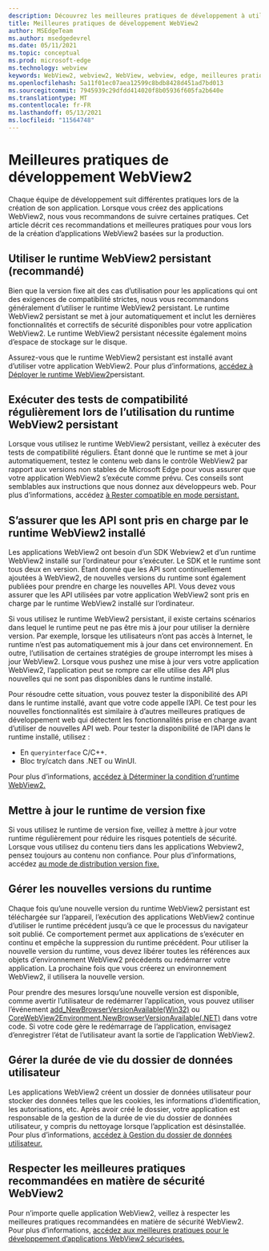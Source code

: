 ```yaml
---
description: Découvrez les meilleures pratiques de développement à utiliser lors du développement de votre application WebView2.
title: Meilleures pratiques de développement WebView2
author: MSEdgeTeam
ms.author: msedgedevrel
ms.date: 05/11/2021
ms.topic: conceptual
ms.prod: microsoft-edge
ms.technology: webview
keywords: WebView2, webview2, WebView, webview, edge, meilleures pratiques
ms.openlocfilehash: 5a11f01ec07aea12599c8bdb8428d451ad7bd013
ms.sourcegitcommit: 7945939c29dfdd414020f8b05936f605fa2b640e
ms.translationtype: MT
ms.contentlocale: fr-FR
ms.lasthandoff: 05/13/2021
ms.locfileid: "11564748"
---
```

# <a name="webview2-development-best-practices"></a>Meilleures pratiques de développement WebView2  

Chaque équipe de développement suit différentes pratiques lors de la création de son application. Lorsque vous créez des applications WebView2, nous vous recommandons de suivre certaines pratiques. Cet article décrit ces recommandations et meilleures pratiques pour vous lors de la création d’applications WebView2 basées sur la production.

## <a name="use-evergreen-webview2-runtime-recommended"></a>Utiliser le runtime WebView2 persistant (recommandé)  

Bien que la version fixe ait des cas d’utilisation pour les applications qui ont des exigences de compatibilité strictes, nous vous recommandons généralement d’utiliser le runtime WebView2 persistant.  Le runtime WebView2 persistant se met à jour automatiquement et inclut les dernières fonctionnalités et correctifs de sécurité disponibles pour votre application WebView2. Le runtime WebView2 persistant nécessite également moins d’espace de stockage sur le disque.

Assurez-vous que le runtime WebView2 persistant est installé avant d’utiliser votre application WebView2.  Pour plus d’informations, [accédez à Déployer le runtime WebView2][Webview2ConceptsDistributionDeployingEvergreenWebview2Runtime]persistant.  

## <a name="run-compatibility-tests-regularly-when-using-the-evergreen-webview2-runtime"></a>Exécuter des tests de compatibilité régulièrement lors de l’utilisation du runtime WebView2 persistant

Lorsque vous utilisez le runtime WebView2 persistant, veillez à exécuter des tests de compatibilité réguliers. Étant donné que le runtime se met à jour automatiquement, testez le contenu web dans le contrôle WebView2 par rapport aux versions non stables de Microsoft Edge pour vous assurer que votre application WebView2 s’exécute comme prévu. Ces conseils sont semblables aux instructions que nous donnez aux développeurs web. Pour plus d’informations, accédez [à Rester compatible en mode persistant.][Webview2ConceptsDistributionStayCompatibleEvergreenMode]

## <a name="ensure-apis-are-supported-by-the-installed-webview2-runtime"></a>S’assurer que les API sont pris en charge par le runtime WebView2 installé

Les applications WebView2 ont besoin d’un SDK Webview2 et d’un runtime WebView2 installé sur l’ordinateur pour s’exécuter. Le SDK et le runtime sont tous deux en version. Étant donné que les API sont continuellement ajoutées à WebView2, de nouvelles versions du runtime sont également publiées pour prendre en charge les nouvelles API. Vous devez vous assurer que les API utilisées par votre application WebView2 sont pris en charge par le runtime WebView2 installé sur l’ordinateur. 

Si vous utilisez le runtime WebView2 persistant, il existe certains scénarios dans lequel le runtime peut ne pas être mis à jour pour utiliser la dernière version. Par exemple, lorsque les utilisateurs n’ont pas accès à Internet, le runtime n’est pas automatiquement mis à jour dans cet environnement. En outre, l’utilisation de certaines stratégies de groupe interrompt les mises à jour WebView2. Lorsque vous pushez une mise à jour vers votre application WebView2, l’application peut se rompre car elle utilise des API plus nouvelles qui ne sont pas disponibles dans le runtime installé.   
 
Pour résoudre cette situation, vous pouvez tester la disponibilité des API dans le runtime installé, avant que votre code appelle l’API. Ce test pour les nouvelles fonctionnalités est similaire à d’autres meilleures pratiques de développement web qui détectent les fonctionnalités prise en charge avant d’utiliser de nouvelles API web. Pour tester la disponibilité de l’API dans le runtime installé, utilisez :  

*   En `queryinterface` C/C++. 
*   Bloc try/catch dans .NET ou WinUI. 
    
Pour plus d’informations, [accédez à Déterminer la condition d’runtime WebView2.][Webview2ConceptsVersioningDetermineWebview2RuntimeRequirement]  

## <a name="update-the-fixed-version-runtime"></a>Mettre à jour le runtime de version fixe  

Si vous utilisez le runtime de version fixe, veillez à mettre à jour votre runtime régulièrement pour réduire les risques potentiels de sécurité. Lorsque vous utilisez du contenu tiers dans les applications Webview2, pensez toujours au contenu non confiance.  Pour plus d’informations, accédez [au mode de distribution version fixe.][Webview2ConceptsDistributionFixedVersionDistributionMode]  

## <a name="manage-new-versions-of-the-runtime"></a>Gérer les nouvelles versions du runtime  

Chaque fois qu’une nouvelle version du runtime WebView2 persistant est téléchargée sur l’appareil, l’exécution des applications WebView2 continue d’utiliser le runtime précédent jusqu’à ce que le processus du navigateur soit publié. Ce comportement permet aux applications de s’exécuter en continu et empêche la suppression du runtime précédent. Pour utiliser la nouvelle version du runtime, vous devez libérer toutes les références aux objets d’environnement WebView2 précédents ou redémarrer votre application. La prochaine fois que vous créerez un environnement WebView2, il utilisera la nouvelle version.

Pour prendre des mesures lorsqu’une nouvelle version est disponible, comme avertir l’utilisateur de redémarrer l’application, vous pouvez utiliser l’événement [add_NewBrowserVersionAvailable(Win32)][Webview2ReferenceaddNewBrowserVersionAvailable] ou [CoreWebView2Environment.NewBrowserVersionAvailable(.NET)][Webview2ReferenceNewBrowserVersionAvailable] dans votre code. Si votre code gère le redémarrage de l’application, envisagez d’enregistrer l’état de l’utilisateur avant la sortie de l’application WebView2.  

## <a name="manage-the-lifetime-of-the-user-data-folder"></a>Gérer la durée de vie du dossier de données utilisateur 
Les applications WebView2 créent un dossier de données utilisateur pour stocker des données telles que les cookies, les informations d’identification, les autorisations, etc. Après avoir créé le dossier, votre application est responsable de la gestion de la durée de vie du dossier de données utilisateur, y compris du nettoyage lorsque l’application est désinstallée.  Pour plus d’informations, [accédez à Gestion du dossier de données utilisateur.][Webview2ConceptsUserDataFolder]  

## <a name="follow-recommended-webview2-security-best-practices"></a>Respecter les meilleures pratiques recommandées en matière de sécurité WebView2 
Pour n’importe quelle application WebView2, veillez à respecter les meilleures pratiques recommandées en matière de sécurité WebView2.  Pour plus d’informations, [accédez aux meilleures pratiques pour le développement d’applications WebView2 sécurisées.][Webview2ConceptsSecurity]  

<!-- links -->  

[Webview2ConceptsDistributionDeployingEvergreenWebview2Runtime]: ../concepts/distribution.md#deploying-the-evergreen-webview2-runtime "Déploiement du runtime WebView2 persistant : distribution d’applications à l’aide de WebView2 | Documents Microsoft"  
[Webview2ConceptsDistributionFixedVersionDistributionMode]: ../concepts/distribution.md#fixed-version-distribution-mode "Mode de distribution de version fixe : distribution des applications à l’aide de WebView2 | Documents Microsoft"  
[Webview2ConceptsDistributionStayCompatibleEvergreenMode]: ../concepts/distribution.md#stay-compatible-in-evergreen-mode "Restez compatible en mode persistant : distribution des applications à l’aide de WebView2 | Documents Microsoft"  
[Webview2ConceptsSecurity]: ../concepts/security.md "Meilleures pratiques pour le développement d’applications WebView2 sécurisées | Documents Microsoft"  
[Webview2ConceptsUserDataFolder]: ../concepts/user-data-folder.md "Gérer le dossier de données utilisateur | Documents Microsoft"  
[Webview2ConceptsVersioningDetermineWebview2RuntimeRequirement]: ../concepts/versioning.md#determine-webview2-runtime-requirement "Déterminer l’exigence d’runtime WebView2 : comprendre les versions du SDK WebView2 | Documents Microsoft"  
[Webview2GetStartedWin32]: ../get-started/win32.md "Commencer à prendre en | WebView2 Documents Microsoft"  
[Webview2GetStartedWinforms]: ../get-started/winforms.md "Commencer à travailler avec WebView2 dans Windows Forms | Documents Microsoft"  
[Webview2GetStartedWinui]: ../get-started/winui.md "Mise en place de WebView2 dans WinUI 3 (prévisualisation) | Documents Microsoft"  
[Webview2GetStartedWpf]: ../get-started/wpf.md "Mise en place de WebView2 dans WPF | Documents Microsoft"  

[Webview2ReferenceaddNewBrowserVersionAvailable]: /microsoft-edge/webview2/reference/win32/icorewebview2environment#add_newbrowserversionavailable "add_NewBrowserVersionAvailable | Documents Microsoft"  

[Webview2ReferenceNewBrowserVersionAvailable]: /dotnet/api/microsoft.web.webview2.core.corewebview2environment.newbrowserversionavailable "Événement CoreWebView2Environment.NewBrowserVersionAvailable | Documents Microsoft"  
